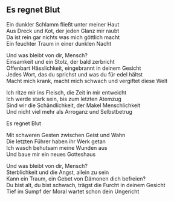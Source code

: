 ## Es regnet Blut

Ein dunkler Schlamm fließt unter meiner Haut  
Aus Dreck und Kot, der jeden Glanz mir raubt  
Da ist rein gar nichts was mich göttlich macht  
Ein feuchter Traum in einer dunklen Nacht

Und was bleibt von dir, Mensch?  
Einsamkeit und ein Stolz, der bald zerbricht  
Offenbart Hässlichkeit, eingebrannt in deinem Gesicht  
Jedes Wort, das du sprichst und was du für edel hältst  
Macht mich krank, macht mich schwach und vergiftet diese Welt

Ich ritze mir ins Fleisch, die Zeit in mir entweicht  
Ich werde stark sein, bis zum letzten Atemzug  
Sind wir die Schändlichkeit, der Makel Menschlichkeit  
Und nicht viel mehr als Arroganz und Selbstbetrug

Es regnet Blut

Mit schweren Gesten zwischen Geist und Wahn  
Die letzten Führer haben ihr Werk getan  
Ich wasch behutsam meine Wunden aus  
Und baue mir ein neues Gotteshaus

Und was bleibt von dir, Mensch?  
Sterblichkeit und die Angst, allein zu sein  
Kann ein Traum, ein Gebet von Dämonen dich befreien?  
Du bist alt, du bist schwach, trägst die Furcht in deinem Gesicht  
Tief im Sumpf der Moral wartet schon dein Ungericht
